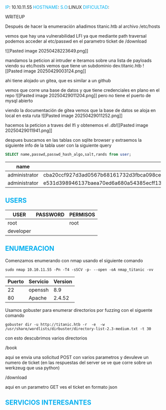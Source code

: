 
<font color="#00b0f0">IP</font>: 10.10.11.55
<font color="#00b0f0">HOSTNAME</font>:
<font color="#00b0f0">S.O</font>:LINUX
<font color="#00b0f0">DIFICULTAD</font>:

WRITEUP


Después de hacer la enumeración añadimos titanic.htb al archivo /etc/hosts

vemos que hay una vulnerabilidad LFI ya que mediante path traversal podemos acceder al etc/passwd en el parametro ticket de /download

![[Pasted image 20250428223649.png]]

mandamos la peticion al intruder e iteramos sobre una lista de payloads
viendo su etc/hosts vemos que tiene un subdominio dev.titanic.htb
![[Pasted image 20250429003124.png]]
 

ahi tiene alojado un gitea, que es similar a un github

vemos que corre una base de datos y que tiene credenciales en plano en el repo
![[Pasted image 20250429011204.png]]
pero no tiene el puerto de mysql abierto

viendo la documentación de gitea vemos que la base de datos se aloja en local en esta ruta
![[Pasted image 20250429011252.png]]

hacemos la peticion a traves del lfi y obtenemos el .db![[Pasted image 20250429011941.png]]

despues buscamos en las tablas con sqlite browser y extraemos la siguiente info de la tabla user con la siguiente query

```sql
SELECT name,passwd,passwd_hash_algo,salt,rands from user;
```

| name              | passwd                                                                                                   | passwd_hash_algo    | salt                                 | rands                                |     |     |
| ----------------- | -------------------------------------------------------------------------------------------------------- | ------------------- | ------------------------------------ | ------------------------------------ | --- | --- |
| administrator<br> | cba20ccf927d3ad0567b68161732d3fbca098ce886bbc923b4062a3960d459c08d2dfc063b2406ac9207c980c47c5d017136<br> | pbkdf2$50000$50<br> | 2d149e5fbd1b20cf31db3e3c6a28fc9b<br> | 70a5bd0c1a5d23caa49030172cdcabdc<br> |     |     |
| administrator<br> | e531d398946137baea70ed6a680a54385ecff131309c0bd8f225f284406b7cbc8efc5dbef30bf1682619263444ea594cfb56<br> | pbkdf2$50000$50<br> | 8bf3e3452b78544f8bee9400d6936d34<br> | 0ce6f07fc9b557bc070fa7bef76a0d15<br> |     |     |



## <font color="#00b0f0">USERS</font>

| USER      | PASSWORD | PERMISOS |
| --------- | -------- | -------- |
| root      |          | root     |
| developer |          |          |


## <font color="#00b0f0">ENUMERACION</font>

Comenzamos enumerando con nmap usando el siguiente comando

```
sudo nmap 10.10.11.55 -Pn -T4 -sSCV -p- --open -oA nmap_titanic -vv
```


| Puerto | Servicio | Version |
| ------ | -------- | ------- |
| 22     | openssh  | 8.9     |
| 80     | Apache   | 2.4.52  |


Usamos gobuster para enumerar directorios por fuzzing con el siguente comando 

```
gobuster dir -u http://titanic.htb -r  -e  -w /usr/share/wordlists/dirbuster/directory-list-2.3-medium.txt -t 30 
```


con esto descubrimos varios directorios


/book

aqui se envia una solicitud POST con varios parametros y devuleve un numero de ticket (en las respuestas del server se ve que corre sobre un werkzeug que usa python)

/download

aqui en un parametro GET ves el ticket en formato json

## <font color="#00b0f0">SERVICIOS INTERESANTES</font>




